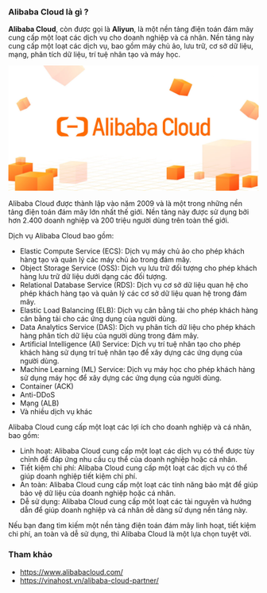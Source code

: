 ### Alibaba Cloud là gì ?

**Alibaba Cloud**, còn được gọi là **Aliyun**, là một nền tảng điện toán đám mây cung cấp một loạt các dịch vụ cho doanh nghiệp và cá nhân. Nền tảng này cung cấp một loạt các dịch vụ, bao gồm máy chủ ảo, lưu trữ, cơ sở dữ liệu, mạng, phân tích dữ liệu, trí tuệ nhân tạo và máy học.

![img](/Image/Alibaba-Cloud.png)

Alibaba Cloud được thành lập vào năm 2009 và là một trong những nền tảng điện toán đám mây lớn nhất thế giới. Nền tảng này được sử dụng bởi hơn 2.400 doanh nghiệp và 200 triệu người dùng trên toàn thế giới.

Dịch vụ Alibaba Cloud bao gồm:

- Elastic Compute Service (ECS): Dịch vụ máy chủ ảo cho phép khách hàng tạo và quản lý các máy chủ ảo trong đám mây.
- Object Storage Service (OSS): Dịch vụ lưu trữ đối tượng cho phép khách hàng lưu trữ dữ liệu dưới dạng các đối tượng.
- Relational Database Service (RDS): Dịch vụ cơ sở dữ liệu quan hệ cho phép khách hàng tạo và quản lý các cơ sở dữ liệu quan hệ trong đám mây.
- Elastic Load Balancing (ELB): Dịch vụ cân bằng tải cho phép khách hàng cân bằng tải cho các ứng dụng của người dùng.
- Data Analytics Service (DAS): Dịch vụ phân tích dữ liệu cho phép khách hàng phân tích dữ liệu của người dùng trong đám mây.
- Artificial Intelligence (AI) Service: Dịch vụ trí tuệ nhân tạo cho phép khách hàng sử dụng trí tuệ nhân tạo để xây dựng các ứng dụng của người dùng.
- Machine Learning (ML) Service: Dịch vụ máy học cho phép khách hàng sử dụng máy học để xây dựng các ứng dụng của người dùng.
- Container (ACK)
- Anti-DDoS
- Mạng (ALB)
- Và nhiều dịch vụ khác

Alibaba Cloud cung cấp một loạt các lợi ích cho doanh nghiệp và cá nhân, bao gồm:

- Linh hoạt: Alibaba Cloud cung cấp một loạt các dịch vụ có thể được tùy chỉnh để đáp ứng nhu cầu cụ thể của doanh nghiệp hoặc cá nhân.
- Tiết kiệm chi phí: Alibaba Cloud cung cấp một loạt các dịch vụ có thể giúp doanh nghiệp tiết kiệm chi phí.
- An toàn: Alibaba Cloud cung cấp một loạt các tính năng bảo mật để giúp bảo vệ dữ liệu của doanh nghiệp hoặc cá nhân.
- Dễ sử dụng: Alibaba Cloud cung cấp một loạt các tài nguyên và hướng dẫn để giúp doanh nghiệp và cá nhân dễ dàng sử dụng nền tảng này.

Nếu bạn đang tìm kiếm một nền tảng điện toán đám mây linh hoạt, tiết kiệm chi phí, an toàn và dễ sử dụng, thì Alibaba Cloud là một lựa chọn tuyệt vời.

### Tham khảo
- https://www.alibabacloud.com/
- https://vinahost.vn/alibaba-cloud-partner/